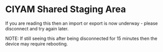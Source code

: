 CIYAM Shared Staging Area
=========================

If you are reading this then an import or export is now underway - please disconnect and try again later.

NOTE: If still seeing this after being disconnected for 15 minutes then the device may require rebooting.
